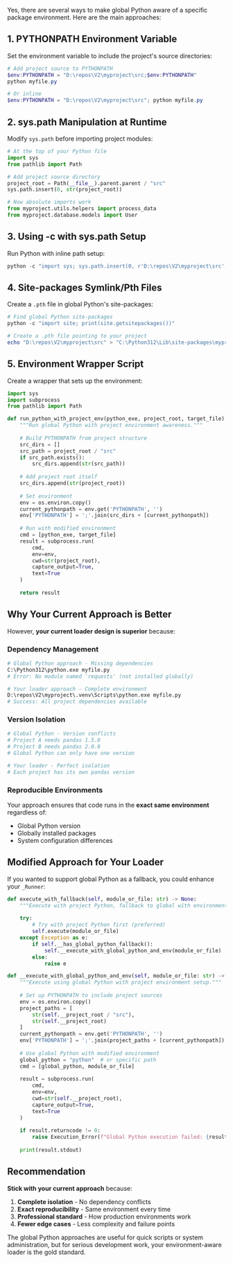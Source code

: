 Yes, there are several ways to make global Python aware of a specific package environment. Here are the main approaches:

## 1. **PYTHONPATH Environment Variable**
Set the environment variable to include the project's source directories:

```powershell
# Add project source to PYTHONPATH
$env:PYTHONPATH = "D:\repos\V2\myproject\src;$env:PYTHONPATH"
python myfile.py

# Or inline
$env:PYTHONPATH = "D:\repos\V2\myproject\src"; python myfile.py
```

## 2. **sys.path Manipulation at Runtime**
Modify `sys.path` before importing project modules:

```python
# At the top of your Python file
import sys
from pathlib import Path

# Add project source directory
project_root = Path(__file__).parent.parent / "src"
sys.path.insert(0, str(project_root))

# Now absolute imports work
from myproject.utils.helpers import process_data
from myproject.database.models import User
```

## 3. **Using -c with sys.path Setup**
Run Python with inline path setup:

```powershell
python -c "import sys; sys.path.insert(0, r'D:\repos\V2\myproject\src'); exec(open(r'D:\repos\V2\myproject\src\myproject\main.py').read())"
```

## 4. **Site-packages Symlink/Pth Files**
Create a `.pth` file in global Python's site-packages:

```powershell
# Find global Python site-packages
python -c "import site; print(site.getsitepackages())"

# Create a .pth file pointing to your project
echo "D:\repos\V2\myproject\src" > "C:\Python312\Lib\site-packages\myproject.pth"
```

## 5. **Environment Wrapper Script**
Create a wrapper that sets up the environment:

```python
import sys
import subprocess
from pathlib import Path

def run_python_with_project_env(python_exe, project_root, target_file):
    """Run global Python with project environment awareness."""
    
    # Build PYTHONPATH from project structure
    src_dirs = []
    src_path = project_root / "src"
    if src_path.exists():
        src_dirs.append(str(src_path))
    
    # Add project root itself
    src_dirs.append(str(project_root))
    
    # Set environment
    env = os.environ.copy()
    current_pythonpath = env.get('PYTHONPATH', '')
    env['PYTHONPATH'] = ';'.join(src_dirs + [current_pythonpath])
    
    # Run with modified environment
    cmd = [python_exe, target_file]
    result = subprocess.run(
        cmd,
        env=env,
        cwd=str(project_root),
        capture_output=True,
        text=True
    )
    
    return result
```

## Why Your Current Approach is Better

However, **your current loader design is superior** because:

### **Dependency Management**
```python
# Global Python approach - Missing dependencies
C:\Python312\python.exe myfile.py
# Error: No module named 'requests' (not installed globally)

# Your loader approach - Complete environment
D:\repos\V2\myproject\.venv\Scripts\python.exe myfile.py
# Success: All project dependencies available
```

### **Version Isolation**
```python
# Global Python - Version conflicts
# Project A needs pandas 1.5.0
# Project B needs pandas 2.0.0
# Global Python can only have one version

# Your loader - Perfect isolation
# Each project has its own pandas version
```

### **Reproducible Environments**
Your approach ensures that code runs in the **exact same environment** regardless of:
- Global Python version
- Globally installed packages
- System configuration differences

## Modified Approach for Your Loader

If you wanted to support global Python as a fallback, you could enhance your `_Runner`:

```python
def execute_with_fallback(self, module_or_file: str) -> None:
    """Execute with project Python, fallback to global with environment setup."""
    
    try:
        # Try with project Python first (preferred)
        self.execute(module_or_file)
    except Exception as e:
        if self.__has_global_python_fallback():
            self.__execute_with_global_python_and_env(module_or_file)
        else:
            raise e

def __execute_with_global_python_and_env(self, module_or_file: str) -> None:
    """Execute using global Python with project environment setup."""
    
    # Set up PYTHONPATH to include project sources
    env = os.environ.copy()
    project_paths = [
        str(self.__project_root / "src"),
        str(self.__project_root)
    ]
    current_pythonpath = env.get('PYTHONPATH', '')
    env['PYTHONPATH'] = ';'.join(project_paths + [current_pythonpath])
    
    # Use global Python with modified environment
    global_python = "python"  # or specific path
    cmd = [global_python, module_or_file]
    
    result = subprocess.run(
        cmd,
        env=env,
        cwd=str(self.__project_root),
        capture_output=True,
        text=True
    )
    
    if result.returncode != 0:
        raise Execution_Error(f"Global Python execution failed: {result.stderr}")
    
    print(result.stdout)
```

## Recommendation

**Stick with your current approach** because:
1. **Complete isolation** - No dependency conflicts
2. **Exact reproducibility** - Same environment every time
3. **Professional standard** - How production environments work
4. **Fewer edge cases** - Less complexity and failure points

The global Python approaches are useful for quick scripts or system administration, but for serious development work, your environment-aware loader is the gold standard.
